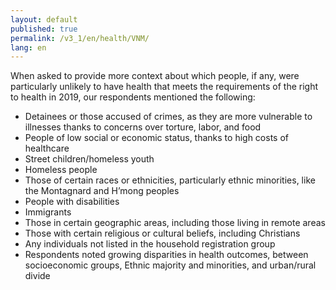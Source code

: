 ```yaml
---
layout: default
published: true
permalink: /v3_1/en/health/VNM/
lang: en
---
```


When asked to provide more context about which people, if any, were particularly unlikely to have health that meets the requirements of the right to health in 2019, our respondents mentioned the following: 
-	Detainees or those accused of crimes, as they are more vulnerable to illnesses thanks to concerns over torture, labor, and food
-	People of low social or economic status, thanks to high costs of healthcare
-	Street children/homeless youth
-	Homeless people
-	Those of certain races or ethnicities, particularly ethnic minorities, like the Montagnard and H’mong peoples
-	People with disabilities
-	Immigrants
-	Those in certain geographic areas, including those living in remote areas
-	Those with certain religious or cultural beliefs, including Christians
-	Any individuals not listed in the household registration group
-	Respondents noted growing disparities in health outcomes, between socioeconomic groups, Ethnic majority and minorities, and urban/rural divide
